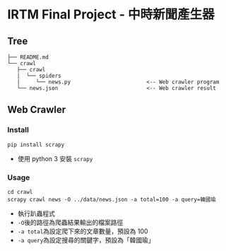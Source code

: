# IRTM Final Project - 中時新聞產生器

## Tree

```
├── README.md
└── crawl
   ├── crawl
   |  └── spiders
   |     └── news.py                        <-- Web crawler program
   └── news.json                            <-- Web crawler result
```

## Web Crawler

### Install

```shell
pip install scrapy
```

- 使用 python 3 安裝 `scrapy`

### Usage

```shell
cd crawl
scrapy crawl news -O ../data/news.json -a total=100 -a query=韓國瑜
```

- 執行趴蟲程式
- `-O`後的路徑為爬蟲結果輸出的檔案路徑
- `-a total`為設定爬下來的文章數量，預設為 100
- `-a query`為設定搜尋的關鍵字，預設為「韓國瑜」
